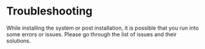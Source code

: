 # Troubleshooting

While installing the system or post installation, it is possible that you run into some errors or issues. Please go through the list of issues and their solutions.

